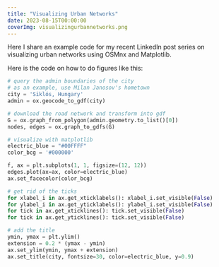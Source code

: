 ```yaml
---
title: "Visualizing Urban Networks"
date: 2023-08-15T00:00:00
coverImg: visualizingurbannetworks.png
---
```


Here I share an example code for my recent LinkedIn post series on visualizing urban networks using OSMnx and Matplotlib.



<!--more-->


Here is the code on how to do figures like this:

```python
# query the admin boundaries of the city
# as an example, use Milan Janosov's hometown
city = 'Siklós, Hungary'
admin = ox.geocode_to_gdf(city)

# download the road network and transform into gdf
G = ox.graph_from_polygon(admin.geometry.to_list()[0])
nodes, edges = ox.graph_to_gdfs(G)

# visualize with matplotlib
electric_blue = "#00FFFF"
color_bcg = '#000000'

f, ax = plt.subplots(1, 1, figsize=(12, 12))
edges.plot(ax=ax, color=electric_blue)
ax.set_facecolor(color_bcg)

# get rid of the ticks
for xlabel_i in ax.get_xticklabels(): xlabel_i.set_visible(False)
for ylabel_i in ax.get_yticklabels(): ylabel_i.set_visible(False)
for tick in ax.get_xticklines(): tick.set_visible(False)
for tick in ax.get_yticklines(): tick.set_visible(False)

# add the title
ymin, ymax = plt.ylim()
extension = 0.2 * (ymax - ymin)
ax.set_ylim(ymin, ymax + extension)
ax.set_title(city, fontsize=30, color=electric_blue, y=0.9)

```
